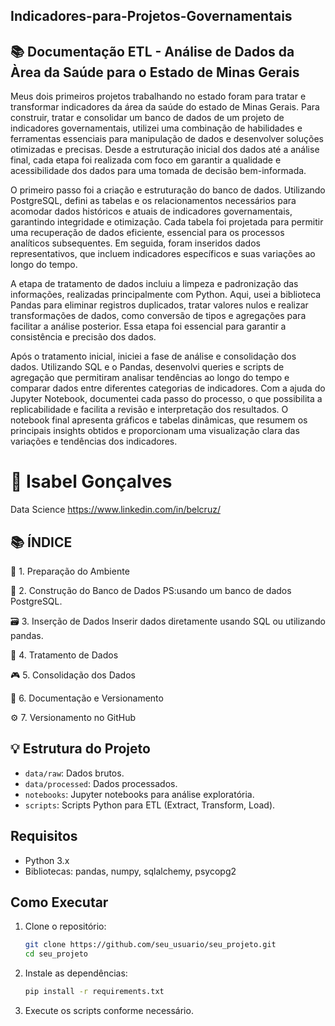 ## Indicadores-para-Projetos-Governamentais
## 📚 Documentação ETL - Análise de Dados da Àrea da Saúde para o Estado de Minas Gerais
Meus dois primeiros projetos trabalhando no estado foram para tratar e transformar indicadores da área da saúde do estado de Minas Gerais. Para construir, tratar e consolidar um banco de dados de um projeto de indicadores governamentais, utilizei uma combinação de habilidades e ferramentas essenciais para manipulação de dados e desenvolver soluções otimizadas e precisas. Desde a estruturação inicial dos dados até a análise final, cada etapa foi realizada com foco em garantir a qualidade e acessibilidade dos dados para uma tomada de decisão bem-informada.

O primeiro passo foi a criação e estruturação do banco de dados. Utilizando PostgreSQL, defini as tabelas e os relacionamentos necessários para acomodar dados históricos e atuais de indicadores governamentais, garantindo integridade e otimização. Cada tabela foi projetada para permitir uma recuperação de dados eficiente, essencial para os processos analíticos subsequentes. Em seguida, foram inseridos dados representativos, que incluem indicadores específicos e suas variações ao longo do tempo.

A etapa de tratamento de dados incluiu a limpeza e padronização das informações, realizadas principalmente com Python. Aqui, usei a biblioteca Pandas para eliminar registros duplicados, tratar valores nulos e realizar transformações de dados, como conversão de tipos e agregações para facilitar a análise posterior. Essa etapa foi essencial para garantir a consistência e precisão dos dados.

Após o tratamento inicial, iniciei a fase de análise e consolidação dos dados. Utilizando SQL e o Pandas, desenvolvi queries e scripts de agregação que permitiram analisar tendências ao longo do tempo e comparar dados entre diferentes categorias de indicadores. Com a ajuda do Jupyter Notebook, documentei cada passo do processo, o que possibilita a replicabilidade e facilita a revisão e interpretação dos resultados. O notebook final apresenta gráficos e tabelas dinâmicas, que resumem os principais insights obtidos e proporcionam uma visualização clara das variações e tendências dos indicadores. 

# 💼 Isabel Gonçalves
Data Science 
https://www.linkedin.com/in/belcruz/

## 📚 ÍNDICE

🔧 1. Preparação do Ambiente

🐐 2. Construção do Banco de Dados
PS:usando um banco de dados PostgreSQL.

🗃️ 3. Inserção de Dados
Inserir dados diretamente usando SQL ou utilizando pandas.

🔎 4. Tratamento de Dados

🎮 5. Consolidação dos Dados

📁 6. Documentação e Versionamento

⚙️ 7.  Versionamento no GitHub



## 💡 Estrutura do Projeto

- `data/raw`: Dados brutos.
- `data/processed`: Dados processados.
- `notebooks`: Jupyter notebooks para análise exploratória.
- `scripts`: Scripts Python para ETL (Extract, Transform, Load).

## Requisitos

- Python 3.x
- Bibliotecas: pandas, numpy, sqlalchemy, psycopg2

## Como Executar

1. Clone o repositório:
    ```sh
    git clone https://github.com/seu_usuario/seu_projeto.git
    cd seu_projeto
    ```

2. Instale as dependências:
    ```sh
    pip install -r requirements.txt
    ```

3. Execute os scripts conforme necessário.
